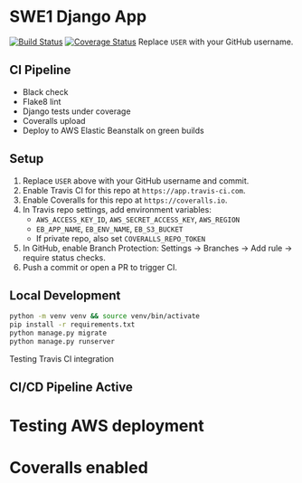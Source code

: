 # SWE1 Django App

[![Build Status](https://app.travis-ci.com/Ishaan-debug02/swe1-app.svg?branch=main)](https://app.travis-ci.com/github/Ishaan-debug02/swe1-app)
[![Coverage Status](https://coveralls.io/repos/github/Ishaan-debug02/swe1-app/badge.svg?branch=main)](https://coveralls.io/github/Ishaan-debug02/swe1-app?branch=main)
Replace `USER` with your GitHub username.

## CI Pipeline
- Black check
- Flake8 lint
- Django tests under coverage
- Coveralls upload
- Deploy to AWS Elastic Beanstalk on green builds

## Setup
1) Replace `USER` above with your GitHub username and commit.
2) Enable Travis CI for this repo at `https://app.travis-ci.com`.
3) Enable Coveralls for this repo at `https://coveralls.io`.
4) In Travis repo settings, add environment variables:
   - `AWS_ACCESS_KEY_ID`, `AWS_SECRET_ACCESS_KEY`, `AWS_REGION`
   - `EB_APP_NAME`, `EB_ENV_NAME`, `EB_S3_BUCKET`
   - If private repo, also set `COVERALLS_REPO_TOKEN`
5) In GitHub, enable Branch Protection: Settings → Branches → Add rule → require status checks.
6) Push a commit or open a PR to trigger CI.

## Local Development
```bash
python -m venv venv && source venv/bin/activate
pip install -r requirements.txt
python manage.py migrate
python manage.py runserver
```


Testing Travis CI integration

## CI/CD Pipeline Active
# Testing AWS deployment
# Coveralls enabled
